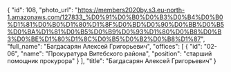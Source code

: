{
    "id": 108,
    "photo_url": "https://members2020by.s3.eu-north-1.amazonaws.com/127833_%D0%91%D0%B0%D0%B3%D0%B4%D0%B0%D1%81%D0%B0%D1%80%D1%8F%D0%BD%D0%90%D0%BB%D0%B5%D0%BA%D1%81%D0%B5%D0%B9%D0%93%D1%80%D0%B8%D0%B3%D0%BE%D1%80%D1%8C%D0%B5%D0%B2%D0%B8%D1%87",
    "full_name": "Багдасарян Алексей Григорьевич",
    "offices": [
        {
            "id": "02-06",
            "name": "Прокуратура Витебского района",
            "position": "старший помощник прокурора"
        }
    ],
    "title": "Багдасарян Алексей Григорьевич"
}